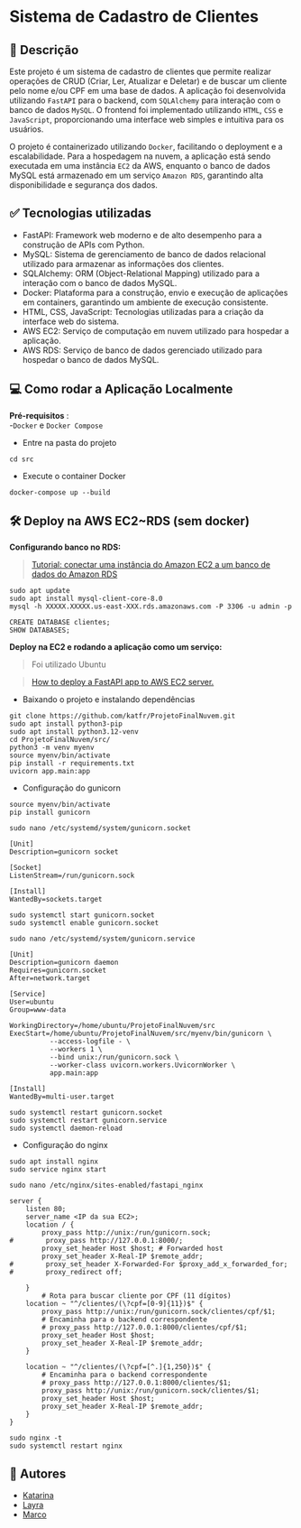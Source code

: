 # Sistema de Cadastro de Clientes
## 📜 Descrição
Este projeto é um sistema de cadastro de clientes que permite realizar operações de CRUD (Criar, Ler, Atualizar e Deletar) e de buscar um cliente pelo nome e/ou CPF em uma base de dados. A aplicação foi desenvolvida utilizando `FastAPI` para o backend, com `SQLAlchemy` para interação com o banco de dados `MySQL`. O frontend foi implementado utilizando `HTML`, `CSS` e `JavaScript`, proporcionando uma interface web simples e intuitiva para os usuários.

O projeto é containerizado utilizando `Docker`, facilitando o deployment e a escalabilidade. Para a hospedagem na nuvem, a aplicação está sendo executada em uma instância `EC2` da AWS, enquanto o banco de dados MySQL está armazenado em um serviço `Amazon RDS`, garantindo alta disponibilidade e segurança dos dados.

## ✅ Tecnologias utilizadas
- FastAPI: Framework web moderno e de alto desempenho para a construção de APIs com Python.
- MySQL: Sistema de gerenciamento de banco de dados relacional utilizado para armazenar as informações dos clientes.
- SQLAlchemy: ORM (Object-Relational Mapping) utilizado para a interação com o banco de dados MySQL.
- Docker: Plataforma para a construção, envio e execução de aplicações em containers, garantindo um ambiente de execução consistente.
- HTML, CSS, JavaScript: Tecnologias utilizadas para a criação da interface web do sistema.
- AWS EC2: Serviço de computação em nuvem utilizado para hospedar a aplicação.
- AWS RDS: Serviço de banco de dados gerenciado utilizado para hospedar o banco de dados MySQL.

<!-- ## 🧑‍💻 Como usar a Aplicação

**Para acesso a aplicação, copie o link abaixo e cole no navegador:**
```
http://3.19.239.23/
```
-->

## 💻 Como rodar a Aplicação Localmente
**Pré-requisitos** :  
-`Docker` e `Docker Compose`

- Entre na pasta do projeto
``` shell
cd src
```
- Execute o container Docker
``` shell
docker-compose up --build
```

## 🛠️ Deploy na AWS EC2~RDS (sem docker)

**Configurando banco no RDS:**

> [Tutorial: conectar uma instância do Amazon EC2 a um banco de dados do Amazon RDS](https://docs.aws.amazon.com/pt_br/AWSEC2/latest/UserGuide/tutorial-connect-ec2-instance-to-rds-database.html)

```
sudo apt update
sudo apt install mysql-client-core-8.0
mysql -h XXXXX.XXXXX.us-east-XXX.rds.amazonaws.com -P 3306 -u admin -p
```
```
CREATE DATABASE clientes;
SHOW DATABASES;
```

**Deploy na EC2 e rodando a aplicação como um serviço:**

> Foi utilizado Ubuntu

> [How to deploy a FastAPI app to AWS EC2 server.](https://dev.to/nick_langat/how-to-deploy-a-fastapi-app-to-aws-ec2-server-46d4)

- Baixando o projeto e instalando dependências
  
```
git clone https://github.com/katfr/ProjetoFinalNuvem.git
sudo apt install python3-pip
sudo apt install python3.12-venv
cd ProjetoFinalNuvem/src/
python3 -m venv myenv
source myenv/bin/activate
pip install -r requirements.txt
uvicorn app.main:app
```

- Configuração do gunicorn

```
source myenv/bin/activate
pip install gunicorn
```

```
sudo nano /etc/systemd/system/gunicorn.socket
```

```
[Unit]
Description=gunicorn socket

[Socket]
ListenStream=/run/gunicorn.sock

[Install]
WantedBy=sockets.target
```

```
sudo systemctl start gunicorn.socket
sudo systemctl enable gunicorn.socket
```

```
sudo nano /etc/systemd/system/gunicorn.service
```

```
[Unit]
Description=gunicorn daemon
Requires=gunicorn.socket
After=network.target

[Service]
User=ubuntu
Group=www-data

WorkingDirectory=/home/ubuntu/ProjetoFinalNuvem/src
ExecStart=/home/ubuntu/ProjetoFinalNuvem/src/myenv/bin/gunicorn \
          --access-logfile - \
          --workers 1 \
          --bind unix:/run/gunicorn.sock \
          --worker-class uvicorn.workers.UvicornWorker \
          app.main:app

[Install]
WantedBy=multi-user.target
```


```
sudo systemctl restart gunicorn.socket 
sudo systemctl restart gunicorn.service 
sudo systemctl daemon-reload

```

- Configuração do nginx

```
sudo apt install nginx
sudo service nginx start
```

```
sudo nano /etc/nginx/sites-enabled/fastapi_nginx 
```

```
server {
    listen 80;
    server_name <IP da sua EC2>;
    location / {
        proxy_pass http://unix:/run/gunicorn.sock;
#        proxy_pass http://127.0.0.1:8000/;
        proxy_set_header Host $host; # Forwarded host
        proxy_set_header X-Real-IP $remote_addr;
#        proxy_set_header X-Forwarded-For $proxy_add_x_forwarded_for;
#        proxy_redirect off;

    }
        # Rota para buscar cliente por CPF (11 dígitos)
    location ~ "^/clientes/(\?cpf=[0-9]{11})$" {
        proxy_pass http://unix:/run/gunicorn.sock/clientes/cpf/$1;
        # Encaminha para o backend correspondente
        # proxy_pass http://127.0.0.1:8000/clientes/cpf/$1;
        proxy_set_header Host $host;
        proxy_set_header X-Real-IP $remote_addr;
    }

    location ~ "^/clientes/(\?cpf=[^.]{1,250})$" {
        # Encaminha para o backend correspondente
        # proxy_pass http://127.0.0.1:8000/clientes/$1;
        proxy_pass http://unix:/run/gunicorn.sock/clientes/$1;
        proxy_set_header Host $host;
        proxy_set_header X-Real-IP $remote_addr;
    }
}
```

```
sudo nginx -t
sudo systemctl restart nginx
```

## 👤 Autores
- [Katarina](https://github.com/katfr) 
- [Layra](https://github.com/Layravbf) 
- [Marco](https://github.com/lieko0) 
